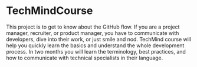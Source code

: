 # TechMindCourse
This project is to get to know about the GitHub flow.
If you are a project manager, recruiter, or product manager, you have to communicate with developers, dive into their work, or just smile and nod. TechMind course will help you quickly learn the basics and understand the whole development process. In two months you will learn the terminology, best practices, and how to communicate with technical specialists in their language.
